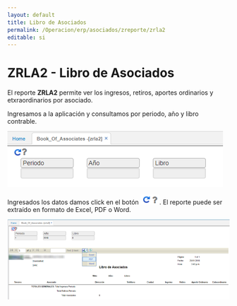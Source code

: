 ```yaml
---
layout: default
title: Libro de Asociados
permalink: /Operacion/erp/asociados/zreporte/zrla2
editable: si
---
```


# ZRLA2 - Libro de Asociados

El reporte **ZRLA2** permite ver los ingresos, retiros, aportes ordinarios y etxraordinarios por asociado.  

Ingresamos a la aplicación y consultamos por periodo, año y libro contrable.  

![](zrla2.png)

Ingresados los datos damos click en el botón ![](actualizar.png). El reporte puede ser extraído en formato de Excel, PDF o Word.  

![](zrla3.png)